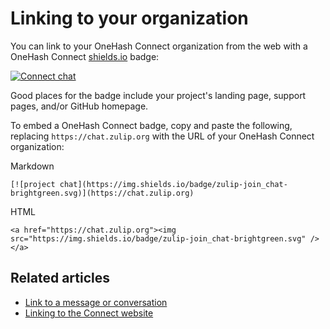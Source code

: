 # Linking to your organization

You can link to your OneHash Connect organization from the web with a OneHash Connect
[shields.io](https://github.com/badges/shields) badge:

[![Connect chat](https://img.shields.io/badge/zulip-join_chat-brightgreen.svg)](https://chat.zulip.org)

Good places for the badge include your project's landing page, support
pages, and/or GitHub homepage.

To embed a OneHash Connect badge, copy and paste the following, replacing
`https://chat.zulip.org` with the URL of your OneHash Connect organization:

Markdown
```
[![project chat](https://img.shields.io/badge/zulip-join_chat-brightgreen.svg)](https://chat.zulip.org)
```

HTML
```
<a href="https://chat.zulip.org"><img src="https://img.shields.io/badge/zulip-join_chat-brightgreen.svg" /></a>
```

## Related articles

* [Link to a message or conversation](/help/link-to-a-message-or-conversation)
* [Linking to the Connect website](/help/linking-to-connect-website)
